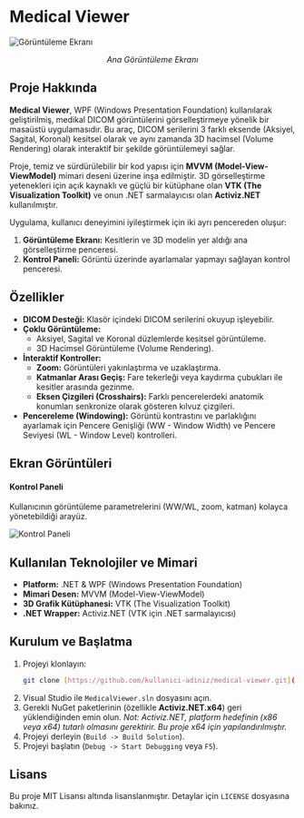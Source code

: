 # Medical Viewer

![Görüntüleme Ekranı](./images/viewer_screen.jpg)
*<p align="center">Ana Görüntüleme Ekranı</p>*

## Proje Hakkında

**Medical Viewer**, WPF (Windows Presentation Foundation) kullanılarak geliştirilmiş, medikal DICOM görüntülerini görselleştirmeye yönelik bir masaüstü uygulamasıdır. Bu araç, DICOM serilerini 3 farklı eksende (Aksiyel, Sagital, Koronal) kesitsel olarak ve aynı zamanda 3D hacimsel (Volume Rendering) olarak interaktif bir şekilde görüntülemeyi sağlar.

Proje, temiz ve sürdürülebilir bir kod yapısı için **MVVM (Model-View-ViewModel)** mimari deseni üzerine inşa edilmiştir. 3D görselleştirme yetenekleri için açık kaynaklı ve güçlü bir kütüphane olan **VTK (The Visualization Toolkit)** ve onun .NET sarmalayıcısı olan **Activiz.NET** kullanılmıştır.

Uygulama, kullanıcı deneyimini iyileştirmek için iki ayrı pencereden oluşur:
1.  **Görüntüleme Ekranı:** Kesitlerin ve 3D modelin yer aldığı ana görselleştirme penceresi.
2.  **Kontrol Paneli:** Görüntü üzerinde ayarlamalar yapmayı sağlayan kontrol penceresi.

## Özellikler

-   **DICOM Desteği:** Klasör içindeki DICOM serilerini okuyup işleyebilir.
-   **Çoklu Görüntüleme:**
    -   Aksiyel, Sagital ve Koronal düzlemlerde kesitsel görüntüleme.
    -   3D Hacimsel Görüntüleme (Volume Rendering).
-   **İnteraktif Kontroller:**
    -   **Zoom:** Görüntüleri yakınlaştırma ve uzaklaştırma.
    -   **Katmanlar Arası Geçiş:** Fare tekerleği veya kaydırma çubukları ile kesitler arasında gezinme.
    -   **Eksen Çizgileri (Crosshairs):** Farklı pencerelerdeki anatomik konumları senkronize olarak gösteren kılvuz çizgileri.
-   **Pencereleme (Windowing):** Görüntü kontrastını ve parlaklığını ayarlamak için Pencere Genişliği (WW - Window Width) ve Pencere Seviyesi (WL - Window Level) kontrolleri.

## Ekran Görüntüleri

#### Kontrol Paneli
Kullanıcının görüntüleme parametrelerini (WW/WL, zoom, katman) kolayca yönetebildiği arayüz.

![Kontrol Paneli](./images/control_panel.png)

## Kullanılan Teknolojiler ve Mimari

-   **Platform:** .NET & WPF (Windows Presentation Foundation)
-   **Mimari Desen:** MVVM (Model-View-ViewModel)
-   **3D Grafik Kütüphanesi:** VTK (The Visualization Toolkit)
-   **.NET Wrapper:** Activiz.NET (VTK için .NET sarmalayıcısı)

## Kurulum ve Başlatma

1.  Projeyi klonlayın:
    ```bash
    git clone [https://github.com/kullanici-adiniz/medical-viewer.git](https://github.com/kullanici-adiniz/medical-viewer.git)
    ```
2.  Visual Studio ile `MedicalViewer.sln` dosyasını açın.
3.  Gerekli NuGet paketlerinin (özellikle **Activiz.NET.x64**) geri yüklendiğinden emin olun.
    *Not: Activiz.NET, platform hedefinin (x86 veya x64) tutarlı olmasını gerektirir. Bu proje x64 için yapılandırılmıştır.*
4.  Projeyi derleyin (`Build -> Build Solution`).
5.  Projeyi başlatın (`Debug -> Start Debugging` veya `F5`).

## Lisans

Bu proje MIT Lisansı altında lisanslanmıştır. Detaylar için `LICENSE` dosyasına bakınız.
